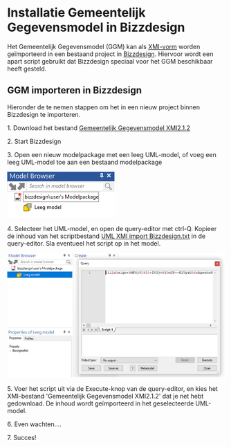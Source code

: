 # Installatie Gemeentelijk Gegevensmodel in Bizzdesign

Het Gemeentelijk Gegevensmodel (GGM) kan als [XMI-vorm](https://www.omg.org/spec/XMI/About-XMI/) worden geïmporteerd in een bestaand project in [Bizzdesign](https://bizzdesign.com). Hiervoor wordt een apart script gebruikt dat Bizzdesign speciaal voor het GGM beschikbaar heeft gesteld.

## GGM importeren in Bizzdesign

Hieronder de te nemen stappen om het in een nieuw 
project binnen Bizzdesign te importeren.

1\. Download het bestand [Gemeentelijk Gegevensmodel XMI2.1.2](https://github.com/Gemeente-Delft/Gemeentelijk-Gegevensmodel/blob/master/Gemeentelijk%20Gegevensmodel%20XMI2.1.2.xml)

2\. Start Bizzdesign

3\. Open een nieuw modelpackage met een leeg UML-model, of voeg een leeg UML-model toe aan een bestaand modelpackage

![Open een nieuw modelpackage][Bizzdesign_stap1]

4\. Selecteer het UML-model, en open de query-editor met ctrl-Q. Kopieer de inhoud van het scriptbestand [UML XMI import Bizzdesign.txt](https://github.com/Gemeente-Delft/Gemeentelijk-Gegevensmodel/blob/master/UML%20XMI%20import%20Bizzdesign.txt) in de query-editor. Sla eventueel het script op in het model.

![Selecteer het UML-model][Bizzdesign_stap2]

5\. Voer het script uit via de Execute-knop van de query-editor, en kies het XMI-bestand 'Gemeentelijk Gegevensmodel XMI2.1.2' dat je net hebt gedownload. De inhoud wordt geïmporteerd in het geselecteerde UML-model.

6\. Even wachten….

7\. Succes!

[Bizzdesign_stap1]: image/Bizzdesign_stap1.png "Open een nieuw modelpackage"
[Bizzdesign_stap2]: image/Bizzdesign_stap2.png "Selecteer het UML-model"
